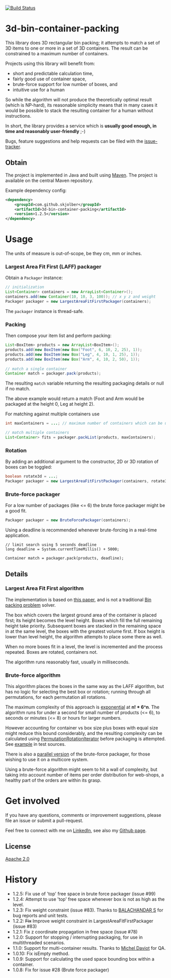 [![Build Status](https://travis-ci.org/skjolber/3d-bin-container-packing.svg)](https://travis-ci.org/skjolber/3d-bin-container-packing)

# 3d-bin-container-packing

This library does 3D rectangular bin packing; it attempts to match a set of 3D items to one or more in a set of 3D containers. The result can be constrained to a maximum number of containers.

Projects using this library will benefit from:
 * short and predictable calculation time,
 * fairly good use of container space, 
 * brute-force support for low number of boxes, and
 * intuitive use for a human
 
So while the algorithm will not produce the theoretically optimal result (which is NP-hard), its reasonable simplicity means that in many cases it would be possible to stack the resulting container for a human without instructions.

In short, the library provides a service which is __usually good enough, in time and reasonably user-friendly__ ;-)

Bugs, feature suggestions and help requests can be filed with the [issue-tracker].
 
## Obtain
The project is implemented in Java and built using [Maven]. The project is available on the central Maven repository.

Example dependency config:

```xml
<dependency>
    <groupId>com.github.skjolber</groupId>
    <artifactId>3d-bin-container-packing</artifactId>
    <version>1.2.5</version>
</dependency>
```

# Usage
The units of measure is out-of-scope, be they cm, mm or inches.

### Largest Area Fit First (LAFF) packager
Obtain a `Packager` instance:

```java
// initialization
List<Container> containers = new ArrayList<Container>();
containers.add(new Container(10, 10, 3, 100)); // x y z and weight
Packager packager = new LargestAreaFitFirstPackager(containers);
```

The `packager` instance is thread-safe.

### Packing
Then compose your item list and perform packing:

```java
List<BoxItem> products = new ArrayList<BoxItem>();
products.add(new BoxItem(new Box("Foot", 6, 10, 2, 25), 1));
products.add(new BoxItem(new Box("Leg", 4, 10, 1, 25), 1));
products.add(new BoxItem(new Box("Arm", 4, 10, 2, 50), 1));
	
// match a single container
Container match = packager.pack(products);
```

The resulting `match` variable returning the resulting packaging details or null if no match. 

The above example would return a match (Foot and Arm would be packaged at the height 0, Leg at height 2). 

For matching against multiple containers use

```java
int maxContainers = ...; // maximum number of containers which can be used

// match multiple containers
List<Container> fits = packager.packList(products, maxContainers);
```

### Rotation
By adding an additional argument to the constructor, 2D or 3D rotation of boxes can be toggled:

```java
boolean rotate3d = ...;
Packager packager = new LargestAreaFitFirstPackager(containers, rotate3d, true, true);
```

### Brute-force packager
For a low number of packages (like <= 6) the brute force packager might be a good fit. 

```java
Packager packager = new BruteForcePackager(containers);
```

Using a deadline is recommended whenever brute-forcing in a real-time application.

```
// limit search using 5 seconds deadline
long deadline = System.currentTimeMillis() + 5000;

Container match = packager.pack(products, deadline);
```

## Details

### Largest Area Fit First algorithm
The implementation is based on [this paper][2], and is not a traditional [Bin packing problem][1] solver.

The box which covers the largest ground area of the container is placed first; its height becomes the level height. Boxes which fill the full remaining height take priority. Subsequent boxes are stacked in the remaining space in at the same level, the boxes with the greatest volume first. If box height is lower than level height, the algorithm attempts to place some there as well. 

When no more boxes fit in a level, the level is incremented and the process repeated. Boxes are rotated, containers not.


The algorithm runs reasonably fast, usually in milliseconds. 

###  Brute-force algorithm
This algorithm places the boxes in the same way as the LAFF algorithm, but has no logic for selecting the best box or rotation; running through all permutations, for each permutation all rotations. 

The maximum complexity of this approach is [exponential] at __n! * 6^n__. The algorithm runs for under a second for small number of products (<= 6), to seconds or minutes (<= 8) or hours for larger numbers.

However accounting for container vs box size plus boxes with equal size might reduce this bound considerably, and the resulting complexity can be calculated using [PermutationRotationIterator](src/main/java/com/github/skjolberg/packing/impl/PermutationRotationIterator.java) before packaging is attempted. See [example] in test sources.

There is also a [parallel version](src/main/java/com/github/skjolberg/packing/ParallelBruteForcePackager.java) of the brute-force packager, for those wishing to use it on a multicore system.

Using a brute-force algorithm might seem to hit a wall of complexity, but taking into account number of items 
per order distribution for web-shops, a healthy part of the orders are within its grasp.

# Get involved
If you have any questions, comments or improvement suggestions, please file an issue or submit a pull-request.

Feel free to connect with me on [LinkedIn], see also my [Github page].

## License
[Apache 2.0]

# History
 - 1.2.5: Fix use of 'top' free space in brute force packager (issue #99)
 - 1.2.4: Attempt to use 'top' free space whenever box is not as high as the level.
 - 1.2.3: Fix weight constraint (issue #83). Thanks to [BALACHANDAR S](https://github.com/balachandarsv) for bug reports and unit tests.
 - 1.2.2: ~~Fix~~ Improve weight constraint in LargestAreaFitFirstPackager (issue #83)
 - 1.2.1: Fix z coordinate propagation in free space (issue #78)
 - 1.2.0: Support for stopping / interrupting packaging, for use in multithreaded scenarios.
 - 1.1.0: Support for multi-container results. Thanks to [Michel Daviot](https://github.com/tyrcho) for QA.
 - 1.0.10: Fix isEmpty method.
 - 1.0.9: Support for calculating the used space bounding box within a container.
 - 1.0.8: Fix for issue #28 (Brute force packager)

[1]: 					https://en.wikipedia.org/wiki/Bin_packing_problem
[2]: 					http://www.zahidgurbuz.com/yayinlar/An%20Efficient%20Algorithm%20for%203D%20Rectangular%20Box%20Packing.pdf
[Apache 2.0]: 			http://www.apache.org/licenses/LICENSE-2.0.html
[issue-tracker]:		https://github.com/skjolber/3d-bin-container-packing/issues
[Maven]:				http://maven.apache.org/
[LinkedIn]:				http://lnkd.in/r7PWDz
[Github page]:			https://skjolber.github.io
[NothinRandom]:			https://github.com/NothinRandom
[exponential]:			https://en.wikipedia.org/wiki/Exponential_function
[example]:				src/test/java/com/github/skjolberg/packing/BruteForcePackagerRuntimeEstimator.java
